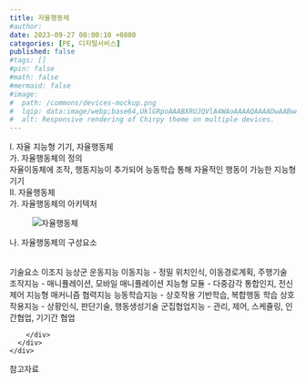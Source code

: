 ```yaml
---
title: 자율행동체
#author: 
date: 2023-09-27 00:00:10 +0800
categories: [PE, 디지털서비스]
published: false
#tags: []
#pin: false
#math: false
#mermaid: false
#image:
#  path: /commons/devices-mockup.png
#  lqip: data:image/webp;base64,UklGRpoAAABXRUJQVlA4WAoAAAAQAAAADwAABwAAQUxQSDIAAAARL0AmbZurmr57yyIiqE8oiG0bejIYEQTgqiDA9vqnsUSI6H+oAERp2HZ65qP/VIAWAFZQOCBCAAAA8AEAnQEqEAAIAAVAfCWkAALp8sF8rgRgAP7o9FDvMCkMde9PK7euH5M1m6VWoDXf2FkP3BqV0ZYbO6NA/VFIAAAA
#  alt: Responsive rendering of Chirpy theme on multiple devices.
---
```


<div class="post-wrap">
  <div class="para">
    <div class="para-title">
      I. 자율 지능형 기기, 자율행동체
    </div>
    <div class="para-cntnt">
      <div class="para">
        <div class="para-title">
          가. 자율행동체의 정의
        </div>
        <div class="para-cntnt">
            자율이동체에 조작, 행동지능이 추가되어 능동학습 통해 자율적인 행동이 가능한 지능형 기기
        </div>
      </div>
    </div>
  </div>
  
  <div class="para">
    <div class="para-title">
      II. 자율행동체
    </div>
    <div class="para-cntnt">
      <div class="para">
        <div class="para-title">
          가. 자율행동체의 아키텍처
        </div>
        <div class="para-cntnt">
          <figure class="post-figure">
            <img src="/assets/img/posts/자율행동체.png" alt="자율행동체">
<!--            <figcaption>Source: Unveiling the Metaverse: Exploring Emerging Trends, Multifaceted Perspectives, and Future Challenges</figcaption>-->
          </figure>
        </div>
      </div>
      <div class="para">
        <div class="para-title">
          나. 자율행동체의 구성요소
        </div>
        <div class="para-cntnt">
          <table class="post-table">
          </table>
          기술요소 이조지 능상군
  운동지능
    이동지능 - 정밀 위치인식, 이동경로계획, 주행기술
    조작지능 - 매니퓰레이션, 모바일 매니퓰레이션
    지능형 모듈 - 다중감각 통합인지, 전신제어 지능형 매커니즘
  협력지능
    능동학습지능 - 상호작용 기반학습, 복합행동 학습
    상호작용지능 - 상황인식, 판단기술, 행동생성기술
    군집협업지능 - 관리, 제어, 스케쥴링, 인간협업, 기기간 협업

        </div>
      </div>
    </div>
  </div>

  <div class="refr-wrap">
    <div class="refr-title">
        참고자료
    </div>
    <ol class="refr-list">
    <!--    <li>(나현식, 최대선) <a target="_blank" href="https://scienceon.kisti.re.kr/commons/util/originalView.do?cn=JAKO202225948430499&oCn=JAKO202225948430499&dbt=JAKO&journal=NJOU00291864">메타버스 보안 위협 요소 및 대응 방안 검토</a></li>-->
    <!--    <li>(M. Uddin, S. Manickam, H. Ullah, M. Obaidat and A. Dandoush) <a target="_blank" href="https://ieeexplore.ieee.org/abstract/document/10138386">Unveiling the Metaverse: Exploring Emerging Trends, Multifaceted Perspectives, and Future Challenges</a></li>-->
    </ol>
  </div>
</div>
